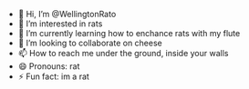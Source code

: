 - 👋 Hi, I’m @WellingtonRato
- 👀 I’m interested in rats
- 🌱 I’m currently learning how to enchance rats with my flute
- 💞️ I’m looking to collaborate on cheese
- 📫 How to reach me under the ground, inside your walls
- 😄 Pronouns: rat
- ⚡ Fun fact: im a rat

<!---
WellingtonRato/WellingtonRato is a ✨ special ✨ repository because its `README.md` (this file) appears on your GitHub profile.
You can click the Preview link to take a look at your changes.
--->
